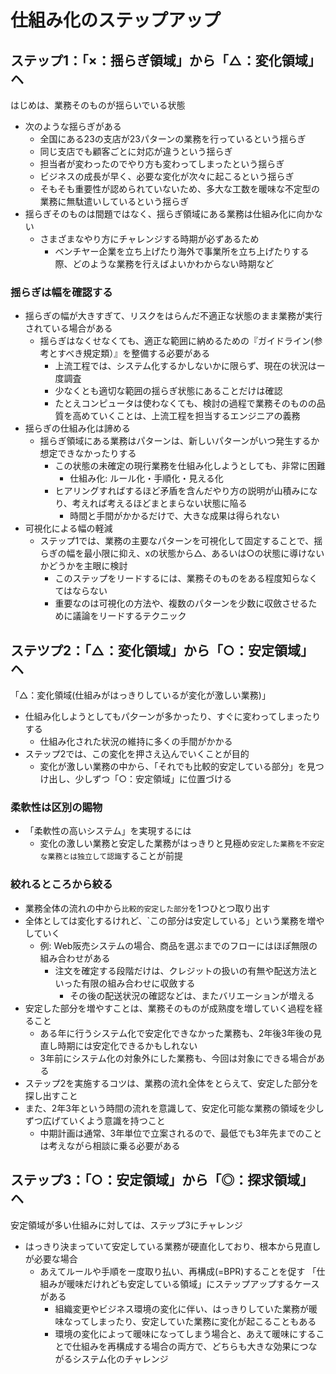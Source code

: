 # 仕組み化のステップアップ

## ステップ1：「×：揺らぎ領域」から「△：変化領域」ヘ

はじめは、業務そのものが揺らいでいる状態

* 次のような揺らぎがある
    * 全国にある23の支店が23パターンの業務を行っているという揺らぎ
    * 同じ支店でも顧客ごとに対応が違うという揺らぎ
    * 担当者が変わったのでやり方も変わってしまったという揺らぎ
    * ビジネスの成長が早く、必要な変化が次々に起こるという揺らぎ
    * そもそも重要性が認められていないため、多大な工数を暖味な不定型の業務に無駄遣いしているという揺らぎ
* 揺らぎそのものは間題ではなく、揺らぎ領域にある業務は仕組み化に向かない
    * さまざまなやり方にチャレンジする時期が必ずあるため
        * ベンチヤー企業を立ち上げたり海外で事業所を立ち上げたりする際、どのような業務を行えばよいかわからない時期など

### 揺らぎは幅を確認する

* 揺らぎの幅が大きすぎて、リスクをはらんだ不適正な状態のまま業務が実行されている場合がある
    * 揺らぎはなくせなくても、適正な範囲に納めるための『ガイドライン(参考とすべき規定類）』を整備する必要がある
        * 上流工程では、システム化するかしないかに限らず、現在の状況はー度調査
        * 少なくとも適切な範囲の揺らぎ状態にあることだけは確認
        * たとえコンピュータは使わなくても、検討の過程で業務そのものの品質を高めていくことは、上流工程を担当するエンジニアの義務
* 揺らぎの仕組み化は諦める
    * 揺らぎ領域にある業務はパターンは、新しいパターンがいつ発生するか想定できなかったりする
        * この状態の未確定の現行業務を仕組み化しようとしても、非常に困難
            * 仕組み化: ルール化・手順化・見える化
        * ヒアリングすればするほど矛盾を含んだやり方の説明が山積みになり、考えれば考えるほどまとまらない状態に陥る
            * 時間と手間がかかるだけで、大きな成果は得られない
* 可視化による幅の軽減
    * ステップ1では、業務の主要なパターンを可視化して固定することで、揺らぎの幅を最小限に抑え、xの状態から△、あるいは○の状態に導けないかどうかを主眼に検討
        * このステップをリードするには、業務そのものをある程度知らなくてはならない
        * 重要なのは可視化の方法や、複数のパターンを少数に収斂させるために議論をリードするテクニック

## ステツプ2：「△：変化領域」から「○：安定領域」ヘ

「△：変化領域(仕組みがはっきりしているが変化が激しい業務)」

* 仕組み化しようとしてもパ夕ーンが多かったり、すぐに変わってしまったりする
    * 仕組み化された状況の維持に多くの手間がかかる
* ステップ2では、この変化を押さえ込んでいくことが目的
    * 変化が激しい業務の中から、「それでも比較的安定している部分」を見つけ出し、少しずつ「○：安定領域」に位置づける

### 柔軟性は区別の賜物

* 「柔軟性の高いシステム」を実現するには
    * 変化の激しい業務と安定した業務がはっきりと見極め`安定した業務を不安定な業務とは独立して認識`することが前提

### 絞れるところから絞る

* 業務全体の流れの中から`比較的安定した部分`を1つひとつ取り出す
* 全体としては変化するけれど、`この部分は安定している」という業務を増やしていく
    * 例: Web阪売システムの場合、商品を選ぶまでのフローにはほぽ無限の組み合わせがある
        * 注文を確定する段階だけは、クレジットの扱いの有無や配送方法といった有限の組み合わせに収斂する
            * その後の配送状況の確認などは、またバリエーションが増える
* 安定した部分を増やすことは、業務そのものが成熟度を増していく過程を経ること
    * ある年に行うシステム化で安定化できなかった業務も、2年後3年後の見直し時期には安定化できるかもしれない
    * 3年前にシステム化の対象外にした業務も、今回は対象にできる場合がある
* ステップ2を実施するコツは、業務の流れ全体をとらえて、安定した部分を探し出すこと
* また、2年3年という時間の流れを意識して、安定化可能な業務の領域を少しずつ広げていくよう意識を持つこと
    * 中期計画は通常、3年単位で立案されるので、最低でも3年先までのことは考えながら相談に乗る必要がある

## ステップ3：「○：安定領域」から「◎：探求領域」ヘ

安定領域が多い仕組みに対しては、ステップ3にチャレンジ

* はっきり決まっていて安定している業務が硬直化しており、根本から見直しが必要な場合
    * あえてルールや手順をー度取り払い、再構成(=BPR)することを促す
    「仕組みが暖味だけれども安定している領域」にステップアップするケースがある
        * 組織変更やビジネス環境の変化に伴い、はっきりしていた業務が暖味なってしまったり、安定していた業務に変化が起こることもある
        * 環境の変化によって暖味になってしまう場合と、あえて暖味にすることで仕組みを再構成する場合の両方で、どちらも大きな効果につながるシステム化のチャレンジ
